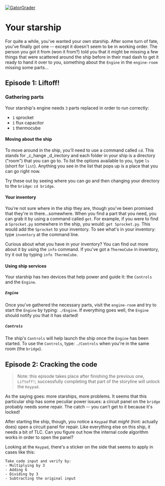 [![GatorGrader](../../actions/workflows/main.yml/badge.svg)](../../actions/workflows/main.yml)

# Your starship

For quite a while, you've wanted your own starship. After some turn of fate, you've finally got one --
except it doesn't seem to be in working order. The person you got it from (won it from?) told you
that it might be missing a few things that were scattered around the ship before in their mad dash
to get it ready to hand it over to you, something about the `Engine` in the `engine-room` missing some
parts...

## Episode 1: Liftoff!

### Gathering parts

Your starship's engine needs `3` parts replaced in order to run correctly:

* `1` sprocket
* `1` flux capacitor
* `1` thermocube

#### Moving about the ship

To move around in the ship, you'll need to use a command called `cd`. This stands for _c_hange _d_irectory
and each folder in your ship is a directory ("room") that you can go to. To list the options available to
you, type `ls` (short for `list`). Anything you see in the list that pops up is a place that you can go
right now.

Try these out by seeing where you can go and then changing your directory to the `bridge`: `cd bridge`.

#### Your inventory

You're not sure where in the ship they are, though you've been promised that they're in there...somewhere.
When you find a part that you need, you can grab it by using a command called `get`. For example, if you
were to find a `Sprocket.py` somewhere in the ship, you would: `get Sprocket.py`. This would add the 
`Sprocket` to your inventory. To see what's in your inventory: type `inventory` at the command line.

Curious about what you have in your inventory? You can find out more about it by using the `info` command.
If you've got a `ThermoCube` in inventory, try it out by typing `info ThermoCube`.

#### Using ship services

Your starship has two devices that help power and guide it: the `Controls` and the `Engine`.

##### `Engine`

Once you've gathered the necessary parts, visit the `engine-room` and try to start the `Engine` by typing:
`./Engine`. If everything goes well, the `Engine` should notify you that it has started!

##### `Controls`

The ship's `Controls` will help launch the ship once the `Engine` has been started. To use the `Controls`, type:
`./Controls` when you're in the same room (the `bridge`).

## Episode 2: Cracking the code

> Note: this episode takes place after finishing the previous one, `Liftoff!`; successfully completing that
> part of the storyline will unlock the `Keypad`.

As the saying goes: more starships, more problems. It seems that this particular ship has some peculiar power
issues: a circuit panel on the `bridge` probably needs some repair. The catch -- you can't get to it because
it's locked!

After starting the ship, though, you notice a `Keypad` that _might_ (hint: actually does) open a circuit panel
for repair. Like everything else on this ship, it needs a bit of TLC. Can you figure out how the internal
code algorithm works in order to open the panel?

Looking at the `Keypad`, there's a sticker on the side that seems to apply in cases like this:
```
Take code input and verify by:
- Multiplying by 3
- Adding 6
- Dividing by 3
- Subtracting the original input
```
